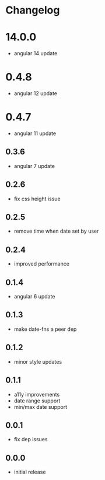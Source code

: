 # Changelog

# 14.0.0
- angular 14 update

# 0.4.8
- angular 12 update

# 0.4.7
- angular 11 update

## 0.3.6
- angular 7 update

## 0.2.6
- fix css height issue

## 0.2.5
- remove time when date set by user

## 0.2.4
- improved performance

## 0.1.4
- angular 6 update

## 0.1.3
- make date-fns a peer dep

## 0.1.2
- minor style updates

## 0.1.1
- a11y improvements
- date range support
- min/max date support

## 0.0.1
- fix dep issues

## 0.0.0
- initial release